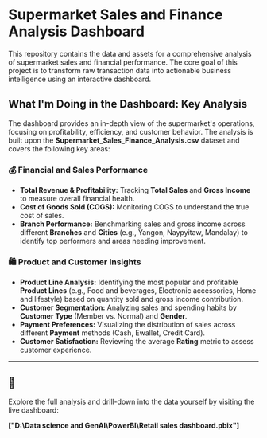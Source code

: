 # Supermarket Sales and Finance Analysis Dashboard 

This repository contains the data and assets for a comprehensive analysis of supermarket sales and financial performance. The core goal of this project is to transform raw transaction data into actionable business intelligence using an interactive dashboard.

## What I'm Doing in the Dashboard: Key Analysis

The dashboard provides an in-depth view of the supermarket's operations, focusing on profitability, efficiency, and customer behavior. The analysis is built upon the **Supermarket_Sales_Finance_Analysis.csv** dataset and covers the following key areas:

### 💰 Financial and Sales Performance
* **Total Revenue & Profitability:** Tracking **Total Sales** and **Gross Income** to measure overall financial health.
* **Cost of Goods Sold (COGS):** Monitoring COGS to understand the true cost of sales.
* **Branch Performance:** Benchmarking sales and gross income across different **Branches** and **Cities** (e.g., Yangon, Naypyitaw, Mandalay) to identify top performers and areas needing improvement.

### 🛍 Product and Customer Insights
* **Product Line Analysis:** Identifying the most popular and profitable **Product Lines** (e.g., Food and beverages, Electronic accessories, Home and lifestyle) based on quantity sold and gross income contribution.
* **Customer Segmentation:** Analyzing sales and spending habits by **Customer Type** (Member vs. Normal) and **Gender**.
* **Payment Preferences:** Visualizing the distribution of sales across different **Payment** methods (Cash, Ewallet, Credit Card).
* **Customer Satisfaction:** Reviewing the average **Rating** metric to assess customer experience.

***

## 🔗 

Explore the full analysis and drill-down into the data yourself by visiting the live dashboard:

**["D:\Data science and GenAI\PowerBI\Retail sales dashboard.pbix"]**
